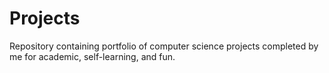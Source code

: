 # Projects
Repository containing portfolio of computer science projects completed by me for academic, self-learning, and fun.

